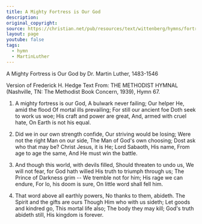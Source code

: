 ```yaml
---
title: A Mighty Fortress is Our God
description:
original_copyright: 
source: https://christian.net/pub/resources/text/wittenberg/hymns/fortress.hedge.txt
layout: page
youtube: false
tags:
  - hymn
  - MartinLuther
---
```


A Mighty Fortress is Our God
by Dr. Martin Luther, 1483-1546

Version of Frederick H. Hedge
Text From: THE METHODIST HYMNAL (Nashville, TN: The Methodist Book Concern, 1939), Hymn 67.

1. A mighty fortress is our God,
   A bulwark never failing;
   Our helper He, amid the flood
   Of mortal ills prevailing;
   For still our ancient foe
   Doth seek to work us woe;
   His craft and power are great,
   And, armed with cruel hate,
   On Earth is not his equal.

2. Did we in our own strength confide,
   Our striving would be losing;
   Were not the right Man on our side,
   The Man of God's own choosing;
   Dost ask who that may be?
   Christ Jesus, it is He;
   Lord Sabaoth, His name,
   From age to age the same,
   And He must win the battle.

3. And though this world, with devils filled,
   Should threaten to undo us,
   We will not fear, for God hath willed
   His truth to triumph through us;
   The Prince of Darkness grim --
   We tremble not for him;
   His rage we can endure,
   For lo, his doom is sure,
   On little word shall fell him.

4. That word above all earthly powers,
   No thanks to them, abideth.
   The Spirit and the gifts are ours
   Though Him who with us sideth;
   Let goods and kindred go,
   This mortal life also;
   The body they may kill;
   God's truth abideth still,
   His kingdom is forever.